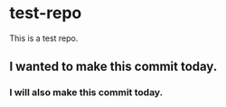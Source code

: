 # test-repo
This is a test repo.

## I wanted to make this commit today.

### I will also make this commit today.
